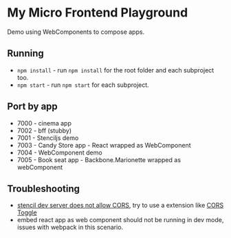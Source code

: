# My Micro Frontend Playground

Demo using WebComponents to compose apps.

## Running

* `npm install` - run `npm install` for the root folder and each subproject too.
* `npm start` - run `npm start` for each subproject.

## Port by app

* 7000 - cinema app
* 7002 - bff (stubby)
* 7001 - Stenciljs demo
* 7003 - Candy Store app - React wrapped as WebComponent
* 7004 - WebComponent demo
* 7005 - Book seat app - Backbone.Marionette wrapped as webComponent

## Troubleshooting

* [stencil dev server does not allow CORS](https://github.com/ionic-team/stencil-dev-server/pull/27<Paste>),
try to use a extension like
[CORS Toggle](https://chrome.google.com/webstore/detail/cors-toggle/jioikioepegflmdnbocfhgmpmopmjkim)
* embed react app as web component should not be running in dev mode, issues
with webpack in this scenario.
